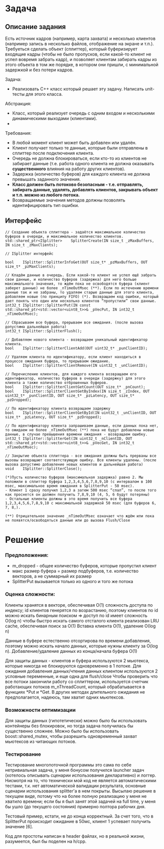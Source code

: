 # Задача
## Описание задания
Есть источник кадров (например, карта захвата) и несколько клиентов (например запись в несколько файлов, отображение на экране и т.п.). Требуеться сделать объект (сплиттер), который буферизирует входящие кадры (чтобы не было пропусков, если какой-то клиент не успел вовремя забрать кадр), и позволяет клиентам забирать кадры из этого объекта в том же порядке, в котором они пришли, с минимальной задержкой и без потери кадров.

Задача:
* Реализовать С++ класс который решает эту задачу.
Написать unit-тесты для этого класса.

Абстракция:
* Класс, который реализует очередь с одним входом и несколькими динамическими выходами (клиентами). 
* 
Требования:
* В любой момент клиент может быть добавлен или удалён.
* Клиент получает только те данные, которые были отправлены в сплиттер после подключения клиента.
* Очередь не должна блокироваться, если кто-то из клиентов не забирает данные (т.е. работа одного клиента не должна оказывать **существенного** влияния на работу других клиентов).
* Задержка (количество буферов) для каждого клиента не должна превышать заданного значения. 
* **Класс должен быть потоково безопасным - т.е. отправлять, забирать данные, удалять, добавлять клиентов, закрывать объект и т.п. можно из любого потока.**
* Возвращаемые значения методов должны позволять идентифицировать тип ошибки. 
## Интерфейс
```
// Создание объекта сплиттера - задаётся максимальное количество буферов в очереди, и максимальное количество клиентов.
std::shared_ptr<ISplitter>    SplitterCreate(IN size_t _zMaxBuffers, IN size_t _zMaxClients);

// ISplitter интерфейс

bool    ISplitter::SplitterInfoGet(OUT size_t* _pzMaxBuffers, OUT size_t* _pzMaxClients);

// Кладём данные в очередь. Если какой-то клиент не успел ещё забрать свои данные, и количество буферов (задержка) для него больше максимального значения, то ждём пока не освободятся буфера (клиент заберет данные) не более _nTimeOutMsec (**). Если по истечению времени данные так и не забраны, то удаляем старые данные для этого клиента, добавляем новые (по принципу FIFO) (*). Возвращаем код ошибки, который дает понять что один или несколько клиентов “пропустили” свои данные.
int32_t ISplitter::SplitterPut(IN const std::shared_ptr<std::vector<uint8_t>>& _pVecPut, IN int32_t _nTimeOutMsec);

// Сбрасываем все буфера, прерываем все ожидания. (после вызова допустима дальнейшая работа)
int32_t ISplitter::SplitterFlush();

// Добавляем нового клиента - возвращаем уникальный идентификатор клиента.
bool    ISplitter::SplitterClientAdd(OUT uint32_t* _punClientID);

// Удаляем клиента по идентификатору, если клиент находиться в процессе ожидания буфера, то прерываем ожидание.
bool    ISplitter::SplitterClientRemove(IN uint32_t _unClientID);

// Перечисление клиентов, для каждого клиента возвращаем его идентификатор, количество буферов в очереди (задержку) для этого клиента а также количество отброшенных буферов.
bool    ISplitter::SplitterClientGetCount(OUT size_t* _pnCount);
bool    ISplitter::SplitterClientGetByIndex(IN size_t _zIndex, OUT uint32_t* _punClientID, OUT size_t* _pzLatency, OUT size_t* _pzDropped);

// По идентификатору клиента возвращаем задержку
bool    ISplitter::SplitterClientGetById(IN uint32_t _unClientID, OUT size_t* _pzLatency, OUT size_t* _pzDropped);

// По идентификатору клиента запрашиваем данные, если данных пока нет, то ожидаем не более _nTimeOutMsec (**) пока не будут добавлены новые данные, в случае превышения времени ожидания - возвращаем ошибку.
int32_t ISplitter::SplitterGet(IN uint32_t _nClientID, OUT std::shared_ptr<std::vector<uint8_t>>& _pVecGet, IN int32_t _nTimeOutMsec);

// Закрытие объекта сплиттера - все ожидания должны быть прерваны все вызовы возвращают соответствующую ошибку. Все клиенты удалены. (после вызова допустимо добавление новых клиентов и дальнейшая работа)
void    ISplitter::SplitterClose();

(*)Пусть количество буферов (максимальная задержка) равно 2. Мы положили в сплиттер буфера 1,2,3,4,5,6,7,8,9,10 (с интервалом в 100 msec, максимальное время ожидания в SplitterPut - 50 msec). 
- Клиент 1 сразу получил 1,2,3 а затем 500 msec “спал”, то после того как проснется он должен получить 7,8,9,10 (4, 5, 6 будут потеряны) 
- Остальные клиенты должны в это время получить все буфера 1,2,3,4,5,6,7,8,9,10 с максимальной задержкой 50 msec (для буферов 6, 7, 8,).

(**) Отрицательное значение _nTimeOutMsec означает что ждём или пока не появятся/освободяться данные или до вызова Flush/Close 
```

# Решение

### Предположения:
* m_dropped - общее количество буферов, которые пропустил клиент
* макс размер буфера = размер подбуферов, т.е. количество векторов, а не суммарный их размер
* SplitterPut вызывается только из одного и того же потока

### Оценка сложности:

Клиенты хранятся в векторе, обеспечивая О(1) сложность доступа по индексу; id клиентов генерятся по возрастанию,
поэтому клиентов по id можно искать бинарным поиском => доступ по id имеет сложность O(log n)
чтобы быстро искать самого отсталого клиента реализован LRU cache, обеспечивая поиск за О(1)
Вставка клиента О(1), удаление О(log n)

Данные в буфере естественно отсортирова по времени добавления, поэтому можно искать начало данных, которые нужны клиенту за O(log n).
Добавление/удаление данных из конца/начала буфера O(1)

Для защиты данных - клиентов и буфера используются 2 мьютекса, которые никогда не блокируются одновременно в 1 потоке.
Для ожидания добавления данных/чтения данных клиентом используются 2 условные переменные, и еще одна для flush/close
Чтобы проверить что все потоки закончили работу со сплиттером, используется счетчик работающих потоков m_nThreadCount,
который обрабатывается в функциях *Put и *Get. В других методах длительного ожидания не предполагается, надеюсь, там хватит одних мьютексов.

### Возможности оптимизации

Для защиты данных (гипотетически) можно было бы использовать контейнеры без блокировок, но тогда задача получилась бы существенно сложнее. Можно было бы использовать boost::shared_mutex, чтобы разрешить одновременный захват мьютексов из читающих потоков.

### Тестирование

Тестирование многопоточной программы это сама по себе нетривиальная задача, у меня бонусом получился launcher задач (хотелось описывать сценарии использования декларативно) и логгер.
Нисмотря на то, что технически мой код не является автоматическими тестами, т.к. нет автоматической валидации результата, основные сценарии использования splitter'а в нем покрыты. Высылаю решение в текущем виде,
потому что на более полную реализацию у меня не хватило времени; если бы я был занят этой задачей на full time, у меня бы ушло (до текущего состояния) примерно полтора рабочих дня.

Тестовый пример, кстати, не до конца корректный. За счет того, что в SplitterPut происходит ожидание в 50мс, клиент 1 успевает получить значение [6].

Код для простоты написан в header файлах, но в реальной жизни, разумеется, был бы поделен на h/cpp.

